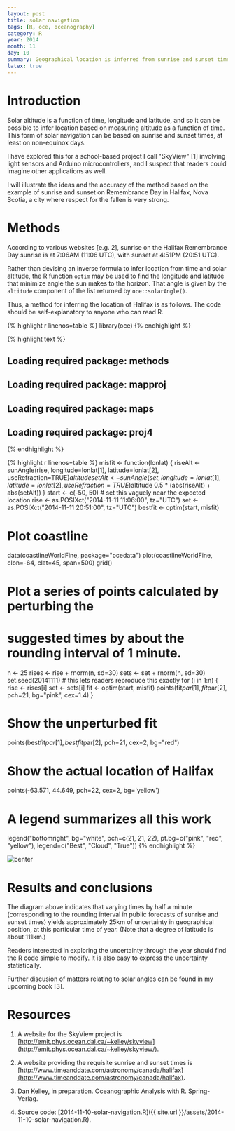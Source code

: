 ```yaml
---
layout: post
title: solar navigation
tags: [R, oce, oceanography]
category: R
year: 2014
month: 11
day: 10
summary: Geographical location is inferred from sunrise and sunset times.
latex: true
---
```


# Introduction

Solar altitude is a function of time, longitude and latitude, and so it can be
possible to infer location based on measuring altitude as a function of time.
This form of solar navigation can be based on sunrise and sunset times, at
least on non-equinox days.

I have explored this for a school-based project I call "SkyView" [1] involving
light sensors and Arduino microcontrollers, and I suspect that readers could
imagine other applications as well.

I will illustrate the ideas and the accuracy of the method based on the example
of sunrise and sunset on Remembrance Day in Halifax, Nova Scotia, a city where
respect for the fallen is very strong.

# Methods

According to various websites [e.g. 2], sunrise on the Halifax Remembrance Day
sunrise is at 7:06AM (11:06 UTC), with sunset at 4:51PM (20:51 UTC).

Rather than devising an inverse formula to infer location from time and solar
altitude, the R function ``optim`` may be used to find the longitude and
latitude that minimize angle the sun makes to the horizon.  That angle is given
by the ``altitude`` component of the list returned by ``oce::solarAngle()``.

Thus, a method for inferring the location of Halifax is as follows.  The code
should be self-explanatory to anyone who can read R.


{% highlight r linenos=table %}
library(oce)
{% endhighlight %}



{% highlight text %}
## Loading required package: methods
## Loading required package: mapproj
## Loading required package: maps
## Loading required package: proj4
{% endhighlight %}



{% highlight r linenos=table %}
misfit <- function(lonlat)
{
    riseAlt <- sunAngle(rise, longitude=lonlat[1], latitude=lonlat[2], useRefraction=TRUE)$altitude
    setAlt <- sunAngle(set, longitude=lonlat[1], latitude=lonlat[2], useRefraction=TRUE)$altitude
    0.5 * (abs(riseAlt) + abs(setAlt))
}
start <- c(-50, 50) # set this vaguely near the expected location
rise <- as.POSIXct("2014-11-11 11:06:00", tz="UTC")
set <- as.POSIXct("2014-11-11 20:51:00", tz="UTC")
bestfit <- optim(start, misfit)

# Plot coastline
data(coastlineWorldFine, package="ocedata")
plot(coastlineWorldFine, clon=-64, clat=45, span=500)
grid()

# Plot a series of points calculated by perturbing the 
# suggested times by about the rounding interval of 1 minute.
n <- 25
rises <- rise + rnorm(n, sd=30)
sets <- set + rnorm(n, sd=30)
set.seed(20141111) # this lets readers reproduce this exactly
for (i in 1:n) {
    rise <- rises[i]
    set <- sets[i]
    fit <- optim(start, misfit)
    points(fit$par[1], fit$par[2], pch=21, bg="pink", cex=1.4)
}
# Show the unperturbed fit
points(bestfit$par[1], bestfit$par[2], pch=21, cex=2, bg="red")
# Show the actual location of Halifax
points(-63.571, 44.649, pch=22, cex=2, bg='yellow')
# A legend summarizes all this work
legend("bottomright", bg="white", 
       pch=c(21, 21, 22), pt.bg=c("pink", "red", "yellow"),
       legend=c("Best", "Cloud", "True"))
{% endhighlight %}

![center](http://dankelley.github.io/figs/2014-11-10-solar-navigation/solar-navigation.png) 

# Results and conclusions

The diagram above indicates that varying times by half a minute (corresponding
to the rounding interval in public forecasts of sunrise and sunset times)
yields approximately 25km of uncertainty in geographical position, at this
particular time of year.  (Note that a degree of latitude is about 111km.)

Readers interested in exploring the uncertainty through the year should find
the R code simple to modify.  It is also easy to express the uncertainty
statistically.

Further discusion of matters relating to solar angles can be found in my
upcoming book [3].


# Resources

1. A website for the SkyView project is
[http://emit.phys.ocean.dal.ca/~kelley/skyview](http://emit.phys.ocean.dal.ca/~kelley/skyview/).
   
2. A website providing the requisite sunrise and sunset times is
[http://www.timeanddate.com/astronomy/canada/halifax](http://www.timeanddate.com/astronomy/canada/halifax).

3. Dan Kelley, in preparation.  Oceanographic Analysis with R. Spring-Verlag.

4. Source code: [2014-11-10-solar-navigation.R]({{ site.url }}/assets/2014-11-10-solar-navigation.R).

